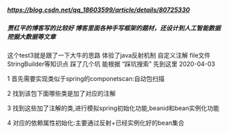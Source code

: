 ##### https://blog.csdn.net/qq_18603599/article/details/80725330
##### 贾红平的博客写的比较好 博客里面各种手写框架的题材，还设计到人工智能数据挖掘大数据等文章
这个test3就是跟了一下大牛的思路
体验了java反射机制 自定义注解 file文件 StringBuilder等知识点
踩了几个坑 能根据 “踩坑搜索”
先到这里 2020-04-03

1 首先需要实现类似于spring的componetscan:自动包扫描

2 找到该包下面哪些类是加了对应的注解

3 找到这些加了注解的类,进行模拟spring初始化功能,beanid和bean实例化功能

4 对应的依赖属性初始化:主要通过反射+已经实例化好的bean集合
